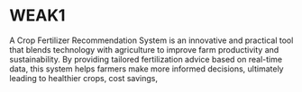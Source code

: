 # WEAK1
A Crop Fertilizer Recommendation System is an innovative and practical tool that blends technology with agriculture to improve farm productivity and sustainability. By providing tailored fertilization advice based on real-time data, this system helps farmers make more informed decisions, ultimately leading to healthier crops, cost savings, 
